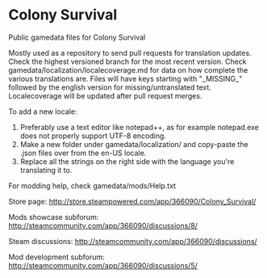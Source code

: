 # Colony Survival
Public gamedata files for Colony Survival

Mostly used as a repository to send pull requests for translation updates.
Check the highest versioned branch for the most recent version.
Check gamedata/localization/localecoverage.md for data on how complete the various translations are.
Files will have keys starting with "\_MISSING\_" followed by the english version for missing/untranslated text.
Localecoverage will be updated after pull request merges.

To add a new locale:
1) Preferably use a text editor like notepad++, as for example notepad.exe does not properly support UTF-8 encoding.
2) Make a new folder under gamedata/localization/ and copy-paste the .json files over from the en-US locale.
3) Replace all the strings on the right side with the language you're translating it to.

For modding help, check gamedata/mods/Help.txt

Store page: http://store.steampowered.com/app/366090/Colony_Survival/

Mods showcase subforum: http://steamcommunity.com/app/366090/discussions/8/

Steam discussions: http://steamcommunity.com/app/366090/discussions/

Mod development subforum: http://steamcommunity.com/app/366090/discussions/5/
